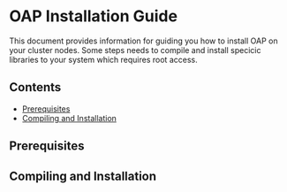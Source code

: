 # OAP Installation Guide
This document provides information for guiding you how to install OAP on your cluster nodes. Some steps needs to compile and install specicic libraries to your system which requires root access.

## Contents
- [Prerequisites](#rerequisites)
- [Compiling and Installation](#userguide)

## Prerequisites

## Compiling and Installation
